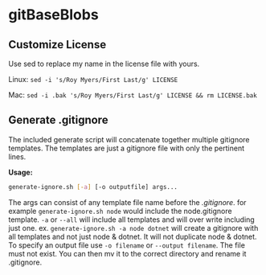 # gitBaseBlobs

## Customize License 
Use sed to replace my name in the license file with yours.

Linux: `sed -i 's/Roy Myers/First Last/g' LICENSE`

Mac: `sed -i .bak 's/Roy Myers/First Last/g' LICENSE && rm LICENSE.bak`

## Generate .gitignore  

The included generate script will concatenate together multiple gitignore templates. The templates are just a gitignore file with only the pertinent lines.

**Usage:**  
```bash
generate-ignore.sh [-a] [-o outputfile] args...
```  
The args can consist of any template file name before the _.gitignore_. for example `generate-ignore.sh node` would include the node.gitignore template. 
`-a` or `--all` will include all templates and will over write including just one. ex. `generate-ignore.sh -a node dotnet` will create a gitignore with all templates and not just node & dotnet. It will not duplicate node & dotnet.  
To specify an output file use `-o filename` or `--output filename`. The file must not exist. You can then mv it to the correct directory and rename it .gitignore.
